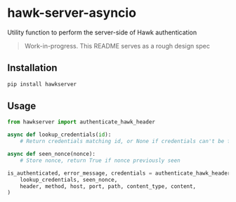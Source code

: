 # hawk-server-asyncio

Utility function to perform the server-side of Hawk authentication

> Work-in-progress. This README serves as a rough design spec


## Installation

```bash
pip install hawkserver
```


## Usage

```python
from hawkserver import authenticate_hawk_header

async def lookup_credentials(id):
    # Return credentials matching id, or None if credentials can't be found

async def seen_nonce(nonce):
    # Store nonce, return True if nonce previously seen

is_authenticated, error_message, credentials = authenticate_hawk_header(
    lookup_credentials, seen_nonce,
    header, method, host, port, path, content_type, content,
)
```
